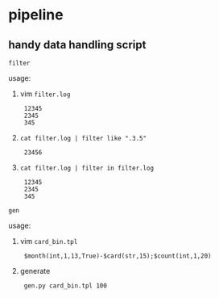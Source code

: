 pipeline
========

handy data handling script
------------------------


`filter`

usage:

1. vim `filter.log`

        12345
        2345
        345

2. `cat filter.log | filter like ".3.5"`

        23456

3. `cat filter.log | filter in filter.log`

        12345
        2345
        345

`gen`

usage:

1. vim `card_bin.tpl`

        $month(int,1,13,True)-$card(str,15);$count(int,1,20)

2. generate

        gen.py card_bin.tpl 100
